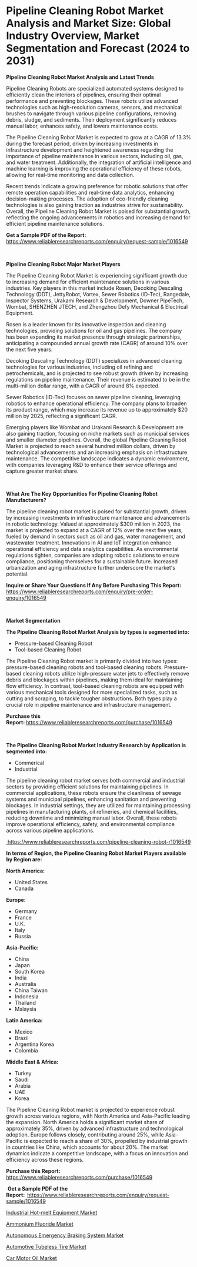 <p><h1>Pipeline Cleaning Robot Market Analysis and Market Size: Global Industry Overview, Market Segmentation and Forecast (2024 to 2031)</h1></p><p><strong>Pipeline Cleaning Robot Market Analysis and Latest Trends</strong></p>
<p><p>Pipeline Cleaning Robots are specialized automated systems designed to efficiently clean the interiors of pipelines, ensuring their optimal performance and preventing blockages. These robots utilize advanced technologies such as high-resolution cameras, sensors, and mechanical brushes to navigate through various pipeline configurations, removing debris, sludge, and sediments. Their deployment significantly reduces manual labor, enhances safety, and lowers maintenance costs.</p><p>The Pipeline Cleaning Robot Market is expected to grow at a CAGR of 13.3% during the forecast period, driven by increasing investments in infrastructure development and heightened awareness regarding the importance of pipeline maintenance in various sectors, including oil, gas, and water treatment. Additionally, the integration of artificial intelligence and machine learning is improving the operational efficiency of these robots, allowing for real-time monitoring and data collection.</p><p>Recent trends indicate a growing preference for robotic solutions that offer remote operation capabilities and real-time data analytics, enhancing decision-making processes. The adoption of eco-friendly cleaning technologies is also gaining traction as industries strive for sustainability. Overall, the Pipeline Cleaning Robot Market is poised for substantial growth, reflecting the ongoing advancements in robotics and increasing demand for efficient pipeline maintenance solutions.</p></p>
<p><strong>Get a Sample PDF of the Report:&nbsp;</strong> <a href="https://www.reliableresearchreports.com/enquiry/request-sample/1016549">https://www.reliableresearchreports.com/enquiry/request-sample/1016549</a></p>
<p>&nbsp;</p>
<p><strong>Pipeline Cleaning Robot Major Market Players</strong></p>
<p><p>The Pipeline Cleaning Robot Market is experiencing significant growth due to increasing demand for efficient maintenance solutions in various industries. Key players in this market include Rosen, Decoking Descaling Technology (DDT), JettyRobot, Vortex, Sewer Robotics (ID-Tec), Rangedale, Inspector Systems, Urakami Research & Development, Downer PipeTech, Wombat, SHENZHEN JTECH, and Zhengzhou Defy Mechanical & Electrical Equipment.</p><p>Rosen is a leader known for its innovative inspection and cleaning technologies, providing solutions for oil and gas pipelines. The company has been expanding its market presence through strategic partnerships, anticipating a compounded annual growth rate (CAGR) of around 10% over the next five years.</p><p>Decoking Descaling Technology (DDT) specializes in advanced cleaning technologies for various industries, including oil refining and petrochemicals, and is projected to see robust growth driven by increasing regulations on pipeline maintenance. Their revenue is estimated to be in the multi-million dollar range, with a CAGR of around 8% expected.</p><p>Sewer Robotics (ID-Tec) focuses on sewer pipeline cleaning, leveraging robotics to enhance operational efficiency. The company plans to broaden its product range, which may increase its revenue up to approximately $20 million by 2025, reflecting a significant CAGR.</p><p>Emerging players like Wombat and Urakami Research & Development are also gaining traction, focusing on niche markets such as municipal services and smaller diameter pipelines. Overall, the global Pipeline Cleaning Robot Market is projected to reach several hundred million dollars, driven by technological advancements and an increasing emphasis on infrastructure maintenance. The competitive landscape indicates a dynamic environment, with companies leveraging R&D to enhance their service offerings and capture greater market share.</p></p>
<p>&nbsp;</p>
<p><strong>What Are The Key Opportunities For Pipeline Cleaning Robot Manufacturers?</strong></p>
<p><p>The pipeline cleaning robot market is poised for substantial growth, driven by increasing investments in infrastructure maintenance and advancements in robotic technology. Valued at approximately $300 million in 2023, the market is projected to expand at a CAGR of 12% over the next five years, fueled by demand in sectors such as oil and gas, water management, and wastewater treatment. Innovations in AI and IoT integration enhance operational efficiency and data analytics capabilities. As environmental regulations tighten, companies are adopting robotic solutions to ensure compliance, positioning themselves for a sustainable future. Increased urbanization and aging infrastructure further underscore the market's potential.</p></p>
<p><strong>Inquire or Share Your Questions If Any Before Purchasing This Report:</strong> <a href="https://www.reliableresearchreports.com/enquiry/pre-order-enquiry/1016549">https://www.reliableresearchreports.com/enquiry/pre-order-enquiry/1016549</a></p>
<p>&nbsp;</p>
<p><strong>Market Segmentation</strong></p>
<p><strong>The Pipeline Cleaning Robot Market Analysis by types is segmented into:</strong></p>
<p><ul><li>Pressure-based Cleaning Robot</li><li>Tool-based Cleaning Robot</li></ul></p>
<p><p>The Pipeline Cleaning Robot market is primarily divided into two types: pressure-based cleaning robots and tool-based cleaning robots. Pressure-based cleaning robots utilize high-pressure water jets to effectively remove debris and blockages within pipelines, making them ideal for maintaining flow efficiency. In contrast, tool-based cleaning robots are equipped with various mechanical tools designed for more specialized tasks, such as cutting and scraping, to tackle tougher obstructions. Both types play a crucial role in pipeline maintenance and infrastructure management.</p></p>
<p><strong>Purchase this Report:&nbsp;</strong><a href="https://www.reliableresearchreports.com/purchase/1016549">https://www.reliableresearchreports.com/purchase/1016549</a></p>
<p>&nbsp;</p>
<p><strong>The Pipeline Cleaning Robot Market Industry Research by Application is segmented into:</strong></p>
<p><ul><li>Commerical</li><li>Industrial</li></ul></p>
<p><p>The pipeline cleaning robot market serves both commercial and industrial sectors by providing efficient solutions for maintaining pipelines. In commercial applications, these robots ensure the cleanliness of sewage systems and municipal pipelines, enhancing sanitation and preventing blockages. In industrial settings, they are utilized for maintaining processing pipelines in manufacturing plants, oil refineries, and chemical facilities, reducing downtime and minimizing manual labor. Overall, these robots improve operational efficiency, safety, and environmental compliance across various pipeline applications.</p></p>
<p><a href="https://www.reliableresearchreports.com/pipeline-cleaning-robot-r1016549">&nbsp;https://www.reliableresearchreports.com/pipeline-cleaning-robot-r1016549</a></p>
<p><strong>In terms of Region, the Pipeline Cleaning Robot Market Players available by Region are:</strong></p>
<p>
    <p> <strong> North America: </strong>
        <ul>
            <li>United States</li>
            <li>Canada</li>
        </ul>
        </p> 
    <p> <strong> Europe: </strong>
        <ul>
            <li>Germany</li>
            <li>France</li>
            <li>U.K.</li>
            <li>Italy</li>
            <li>Russia</li>
        </ul>
        </p> 
    <p> <strong> Asia-Pacific: </strong>
        <ul>
            <li>China</li>
            <li>Japan</li>
            <li>South Korea</li>
            <li>India</li>
            <li>Australia</li>
            <li>China Taiwan</li>
            <li>Indonesia</li>
            <li>Thailand</li>
            <li>Malaysia</li>
        </ul>
        </p> 
    <p> <strong> Latin America: </strong>
        <ul>
            <li>Mexico</li>
            <li>Brazil</li>
            <li>Argentina Korea</li>
            <li>Colombia</li>
        </ul>
        </p> 
    <p> <strong> Middle East & Africa: </strong>
        <ul>
            <li>Turkey</li>
            <li>Saudi</li>
            <li>Arabia</li>
            <li>UAE</li>
            <li>Korea</li>
        </ul>
    </p>
    </p>
<p><p>The Pipeline Cleaning Robot market is projected to experience robust growth across various regions, with North America and Asia-Pacific leading the expansion. North America holds a significant market share of approximately 35%, driven by advanced infrastructure and technological adoption. Europe follows closely, contributing around 25%, while Asia-Pacific is expected to reach a share of 30%, propelled by industrial growth in countries like China, which accounts for about 20%. The market dynamics indicate a competitive landscape, with a focus on innovation and efficiency across these regions.</p></p>
<p><strong>Purchase this Report: </strong><a href="https://www.reliableresearchreports.com/purchase/1016549">https://www.reliableresearchreports.com/purchase/1016549</a></p>
<p>&nbsp;<strong>Get a Sample PDF of the Report:&nbsp;&nbsp;</strong><a href="https://www.reliableresearchreports.com/enquiry/request-sample/1016549">https://www.reliableresearchreports.com/enquiry/request-sample/1016549</a></p>
<p><strong></strong></p>
<p><p><a href="https://github.com/irfadac/Market-Research-Report-List-5/blob/main/industrial-hot-melt-equipment-market.md">Industrial Hot-melt Equipment Market</a></p><p><a href="https://issuu.com/reportprime-2/docs/ammonium-fluoride-market-size-2030._03133016df904e">Ammonium Fluoride Market</a></p><p><a href="https://medium.com/@janetvalentinh15/the-global-autonomous-emergency-braking-system-market-is-projected-to-experience-an-annual-growth-94c204b0feae">Autonomous Emergency Braking System Market</a></p><p><a href="https://medium.com/@janetvalentinh15/this-report-on-automotive-tubeless-tire-market-is-a-comprehensive-analysis-of-market-shares-69c4bd2e5fb8">Automotive Tubeless Tire Market</a></p><p><a href="https://www.linkedin.com/pulse/car-motor-oil-market-outlook-complete-industry-analysis-2024-zjhae?trackingId=9FSzxjz6SS%2BB%2Be27e35WYw%3D%3D">Car Motor Oil Market</a></p></p>